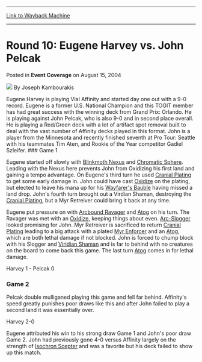 
---
[Link to Wayback Machine](https://web.archive.org/web/20220706142128/https://magic.wizards.com/en/articles/archive/event-coverage/round-10-eugene-harvey-vs-john-pelcak-2004-08-15)

[_metadata_:author]:- "Joseph Kambourakis"
[_metadata_:description]:- "Eugene Harvey is playing Vial Affinity and started day one out with a 9-0 record. Eugene is a former U.S. National Champion and this TOGIT member has had great success with the winning deck from Grand Prix: Orlando. He is playing against John Pelcak, who is also 9-0 and in second place overall. He is playing a Red/Green deck with a lot of artifact spot removal built to deal"
[_metadata_:generator]:- "Drupal 7 (http://drupal.org)"
[_metadata_:node]:- "564586"
[_metadata_:publish_date]:- "2004-08-15"
[_metadata_:source]:- "div-main-content"
[_metadata_:title]:- "Round 10: Eugene Harvey vs. John Pelcak"
[_metadata_:wayback_capture_timestamp]:- "2022-07-06 14:21:28"
[_metadata_:wayback_raw_url]:- "https://web.archive.org/web/20220706142128id_/https://magic.wizards.com/en/articles/archive/event-coverage/round-10-eugene-harvey-vs-john-pelcak-2004-08-15"
[_metadata_:wayback_url]:- "https://magic.wizards.com/en/articles/archive/event-coverage/round-10-eugene-harvey-vs-john-pelcak-2004-08-15"
---


Round 10: Eugene Harvey vs. John Pelcak
=======================================



 Posted in **Event Coverage**
 on August 15, 2004 






![](https://media.magic.wizards.com/styles/auth_small/public/generic-avatar-150_166.png)
By Joseph Kambourakis











Eugene Harvey is playing Vial Affinity and started day one out with a 9-0 record. Eugene is a former U.S. National Champion and this TOGIT member has had great success with the winning deck from Grand Prix: Orlando. He is playing against John Pelcak, who is also 9-0 and in second place overall. He is playing a Red/Green deck with a lot of artifact spot removal built to deal with the vast number of Affinity decks played in this format. John is a player from the Minnesota and recently finished seventh at Pro Tour: Seattle with his teammates Tim Aten, and Rookie of the Year competitor Gadiel Szleifer. ### Game 1

Eugene started off slowly with [Blinkmoth Nexus](https://gatherer.wizards.com/Pages/Card/Details.aspx?name=Blinkmoth+Nexus) and [Chromatic Sphere](https://gatherer.wizards.com/Pages/Card/Details.aspx?name=Chromatic+Sphere). Leading with the Nexus here prevents John from Oxidizing his first land and gaining a tempo advantage. On Eugene's third turn he used [Cranial Plating](https://gatherer.wizards.com/Pages/Card/Details.aspx?name=Cranial+Plating) to get some early damage in. John could have cast [Oxidize](https://gatherer.wizards.com/Pages/Card/Details.aspx?name=Oxidize) on the plating, but elected to leave his mana up for his [Wayfarer's Bauble](https://gatherer.wizards.com/Pages/Card/Details.aspx?name=Wayfarer%27s+Bauble) having missed a land drop. John's fourth turn brought out a Virdian Shaman, destroying the [Cranial Plating](https://gatherer.wizards.com/Pages/Card/Details.aspx?name=Cranial+Plating), but a Myr Retreiver could bring it back at any time. 

Eugene put pressure on with [Arcbound Ravager](https://gatherer.wizards.com/Pages/Card/Details.aspx?name=Arcbound+Ravager) and [Atog](https://gatherer.wizards.com/Pages/Card/Details.aspx?name=Atog) on his turn. The Ravager was met with an [Oxidize](https://gatherer.wizards.com/Pages/Card/Details.aspx?name=Oxidize), keeping things about even. [Arc-Slogger](https://gatherer.wizards.com/Pages/Card/Details.aspx?name=Arc-Slogger) looked promising for John. Myr Retreiver is sacrificed to return [Cranial Plating](https://gatherer.wizards.com/Pages/Card/Details.aspx?name=Cranial+Plating) leading to a big attack with a plated [Myr Enforcer](https://gatherer.wizards.com/Pages/Card/Details.aspx?name=Myr+Enforcer) and an [Atog](https://gatherer.wizards.com/Pages/Card/Details.aspx?name=Atog), which are both lethal damage if not blocked. John is forced to chump block with his Slogger and [Viridian Shaman](https://gatherer.wizards.com/Pages/Card/Details.aspx?name=Viridian+Shaman) and is far to behind with no creatures on the board to come back this game. The last turn [Atog](https://gatherer.wizards.com/Pages/Card/Details.aspx?name=Atog) comes in for lethal damage. 

Harvey 1 - Pelcak 0

### Game 2

Pelcak double mulliganed playing this game and fell far behind. Affinity's speed greatly punishes poor draws like this and after John failed to play a second land it was essentially over. 

Harvey 2-0

Eugene attributed his win to his strong draw Game 1 and John's poor draw Game 2. John had previously gone 4-0 versus Affinity largely on the strength of [Isochron Scepter](https://gatherer.wizards.com/Pages/Card/Details.aspx?name=Isochron+Scepter) and was a favorite but his deck failed to show up this match. 







